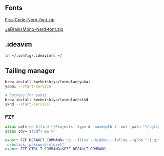 ## Fonts

[Fira-Code-Nerd-font.zip](https://github.com/recats/neovim-nvchad/files/11148957/fira-code.zip)

[JeBrainsMono-Nerd-font.zip](https://github.com/recats/neovim-nvchad/files/11135856/JeBrainsMono-Nord-font.zip)

## .ideavim

```sh
ln ~/.config/.ideavimrc ~/
```

## Tailing manager

```sh
brew install koekeishiya/formulae/yabai
yabai --start-service

# hotkeys for yabai
brew install koekeishiya/formulae/skhd
skhd --start-service
```

### FZF
```sh
alias cdf='cd $(find ~/Projects -type d -maxdepth 4 -not -path "*/.git/*" -not -path "*/node_modules/*" | fzf)'
alias cdv='$(cdf) && v'

export FZF_DEFAULT_COMMAND='rg --files --hidden --follow --glob "!{.git,node_modules,vendor,.vscode,*.log,*.pyc,*.o,*.tmp,.DS_Store,Library,
.orbstack,.password-store}"'
export FZF_CTRL_T_COMMAND=$FZF_DEFAULT_COMMAND
```
